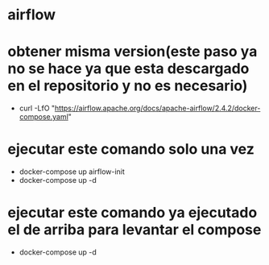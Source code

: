 # airflow

# obtener misma version(este paso ya no se hace ya que esta descargado en el repositorio y no es necesario)
- curl -LfO "https://airflow.apache.org/docs/apache-airflow/2.4.2/docker-compose.yaml"

# ejecutar este comando solo una vez 
- docker-compose up airflow-init
- docker-compose up -d

# ejecutar este comando ya ejecutado el de arriba para levantar el compose
- docker-compose up -d
